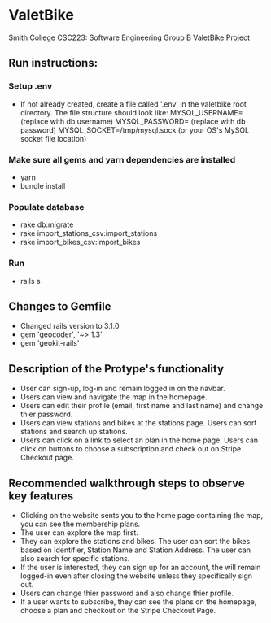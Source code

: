 # ValetBike

Smith College CSC223: Software Engineering
Group B ValetBike Project

## Run instructions:
### Setup .env
* If not already created, create a file called '.env' in the valetbike root directory. The file structure should look like:
MYSQL_USERNAME=<USERNAME> (replace <USERNAME> with db username)
MYSQL_PASSWORD=<PASSWORD> (replace <PASSWORD> with db password)
MYSQL_SOCKET=/tmp/mysql.sock (or your OS's MySQL socket file location)
  
### Make sure all gems and yarn dependencies are installed
* yarn
* bundle install

### Populate database
* rake db:migrate
* rake import_stations_csv:import_stations
* rake import_bikes_csv:import_bikes

### Run
* rails s

## Changes to Gemfile
* Changed rails version to 3.1.0
* gem 'geocoder', '~> 1.3'
* gem 'geokit-rails'


## Description of the Protype's functionality
* User can sign-up, log-in and remain logged in on the navbar.
* Users can view and navigate the map in the homepage.
* Users can edit their profile (email, first name and last name) and change thier password.
* Users can view stations and bikes at the stations page. Users can sort stations and search up stations.
* Users can click on a link to select an plan in the home page. Users can click on buttons to choose a subscription and check out on Stripe Checkout page.

## Recommended walkthrough steps to observe key features
* Clicking on the website sents you to the home page containing the map, you can see the membership plans.
* The user can explore the map first. 
* They can explore the stations and bikes. The user can sort the bikes based on Identifier, Station Name and Station Address. The user can also search for specific stations.
* If the user is interested, they can sign up for an account, the will remain logged-in even after closing the website unless they specifically sign out. 
* Users can change thier password and also change thier profile.
* If a user wants to subscribe, they can see the plans on the homepage, choose a plan and checkout on the Stripe Checkout Page.
